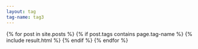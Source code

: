 ```yaml
---
layout: tag
tag-name: tag3
---
```

{% for post in site.posts %}
{% if post.tags contains page.tag-name %}
{% include result.html %}
{% endif %}
{% endfor %}
